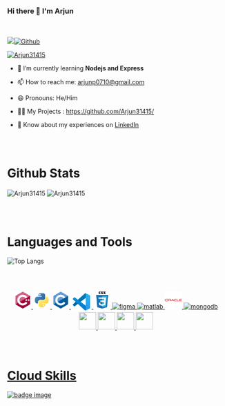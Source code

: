 ### Hi there 👋 I'm Arjun
<br></br>
![](https://visitor-badge.laobi.icu/badge?page_id=Arjun31415.Arjun31415)[![Github](https://img.shields.io/github/followers/Arjun31415?label=Follow&style=social)](https://github.com/Arjun31415)
<!--
**Arjun31415/Arjun31415** is a ✨ _special_ ✨ repository because its `README.md` (this file) appears on your GitHub profile.

Here are some ideas to get you started:

- 🔭 I’m currently working on ...

- 👯 I’m looking to collaborate on ...
- 🤔 I’m looking for help with ...
- 💬 Ask me about ...
- ⚡ Fun fact: ...
-->
<p align="left"> <a href="https://github.com/ryo-ma/github-profile-trophy"><img src="https://github-profile-trophy.vercel.app/?username=Arjun31415" alt="Arjun31415" /></a> </p>

- 🌱 I’m currently learning <strong>Nodejs and Express</strong>

- 📫 How to reach me: arjunp0710@gmail.com

- 😄 Pronouns: He/Him

- 👨‍💻 My Projects : https://github.com/Arjun31415/

- 📄 Know about my experiences on [LinkedIn](www.linkedin.com/in/arjun-prashanth-36a9371b9)

<br></br>
# Github Stats
<p><img align="center" src="https://github-readme-stats.vercel.app/api?username=Arjun31415&show_icons=true&locale=en" alt="Arjun31415" /> <img align="center" src="https://github-readme-streak-stats.herokuapp.com/?user=Arjun31415&" alt="Arjun31415" /> </p>

<br></br>
# Languages and Tools
![Top Langs](https://github-readme-stats.vercel.app/api/top-langs/?username=Arjun31415&theme=nightowl)

<br></br>
<p align="center">
    <a href="https://www.w3schools.com/cpp/" target="_blank"> <img src="https://raw.githubusercontent.com/devicons/devicon/master/icons/cplusplus/cplusplus-original.svg" alt="cplusplus" width="40" height="40"/>
    <a href="https://www.python.org" target="_blank"> <img src="https://raw.githubusercontent.com/devicons/devicon/master/icons/python/python-original.svg" alt="python" width="40" height="40"/> </a>
    <a href="https://www.cprogramming.com/" target="_blank"> <img src="https://raw.githubusercontent.com/devicons/devicon/master/icons/c/c-original.svg" alt="c" width="40" height="40"/> </a> 

<a href="" target="_blank">     
<img src="https://raw.githubusercontent.com/github/explore/80688e429a7d4ef2fca1e82350fe8e3517d3494d/topics/visual-studio-code/visual-studio-code.png" alt="VS Code" height="40" style="vertical-align:top; margin:4px">
</a>
    <a href="https://www.w3schools.com/css/" target="_blank"> <img src="https://raw.githubusercontent.com/devicons/devicon/master/icons/css3/css3-original-wordmark.svg" alt="css3" width="40" height="40"/> </a>
    <a href="https://www.figma.com/" target="_blank">
    <img src="https://www.vectorlogo.zone/logos/figma/figma-icon.svg" alt="figma" width="40" height="40"/>
    </a> 
    <a href="https://www.mathworks.com/" target="_blank"> <img src="https://upload.wikimedia.org/wikipedia/commons/2/21/Matlab_Logo.png" alt="matlab" width="40" height="40"/> 
    </a> 
    <a href="https://www.oracle.com/" target="_blank">
 <img src="https://raw.githubusercontent.com/devicons/devicon/master/icons/oracle/oracle-original.svg" alt="oracle" width="40" height="40"/> 
 </a>

<a href="https://www.mongodb.com/" target="_blank">
 <img src="https://cdn.jsdelivr.net/gh/devicons/devicon/icons/mongodb/mongodb-original.svg" alt="mongodb" width="40" height="40"/>
 </a>
    <a href="https://nodejs.org/en/" target="_blank">
  <img src="https://cdn.jsdelivr.net/gh/devicons/devicon/icons/nodejs/nodejs-original.svg" width="40" height="40"/>
 </a>
    <a href="https://expressjs.com/" target="_blank">
  <img src="https://icongr.am/devicon/express-original.svg?size=128&color=ffffff" height="40" width="40"/>
  </a>
  <a href="https://flask.palletsprojects.com/en/2.0.x/" target="_blank">
   <img src="https://cdn.jsdelivr.net/gh/devicons/devicon/icons/flask/flask-original-wordmark.svg" height="40" width="40"/>
   
  </a>
   
  <a href="https://www.jetbrains.com/pycharm/" target="_blank">
    <img src="https://cdn.jsdelivr.net/gh/devicons/devicon/icons/pycharm/pycharm-original.svg" width="40" height="40"/>
  </a>
</p>
<br></br>

 # [Cloud Skills]( https://www.qwiklabs.com/public_profiles/fbc9de29-97db-4b10-b8a5-03d383ff0409 )

  <a href=" https://www.qwiklabs.com/public_profiles/fbc9de29-97db-4b10-b8a5-03d383ff0409 "><img alt="badge image" src="https://cdn.qwiklabs.com/oJ68YJxOAkrezBSWMLSdZpIYgr5Cu5mztWuM1n5in%2Fs%3D" height="120px">
 </a>


